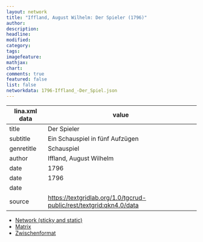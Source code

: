 ```yaml
---
layout: network
title: "Iffland, August Wilhelm: Der Spieler (1796)"
author:
description:
headline:
modified:
category:
tags:
imagefeature: 
mathjax: 
chart: 
comments: true
featured: false
list: false
networkdata: 1796-Iffland_-Der_Spiel.json
---
```

lina.xml data  | value
------------- | -------------
title|Der Spieler
subtitle|Ein Schauspiel in fünf Aufzügen
genretitle|Schauspiel
author|Iffland, August Wilhelm
date|1796
date|1796
date|
source|https://textgridlab.org/1.0/tgcrud-public/rest/textgrid:qkn4.0/data


* [Network (sticky and static)](/network303)
* [Matrix](/matrix303)
* [Zwischenformat](/lina303 )
